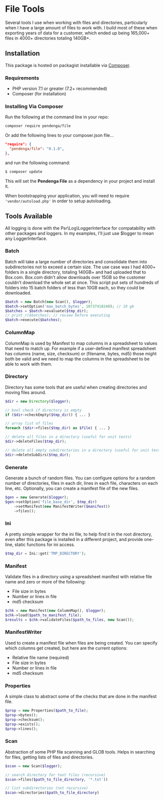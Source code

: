 # File Tools

Several tools I use when working with files and directories, particularly when I have a large amount of files
to work with. I build most of these when exporting years of data for a customer, which ended up being 165,000+
files in 4000+ directories totaling 140GB+. 

## Installation

This package is hosted on packagist installable via [Composer][link-composer].

### Requirements

- PHP version 7.1 or greater (7.2+ recommended)
- Composer (for installation)

### Installing Via Composer

Run the following at the command line in your repo: 
```bash
composer require pendenga/file
```

Or add the following lines to your composer.json file...

```json
"require": {
  "pendenga/file": "0.1.0",
},
```

and run the following command:

```bash
$ composer update
```

This will set the **Pendenga File** as a dependency in your project and install it.

When bootstrapping your application, you will need to require `'vendor/autoload.php'` in order to setup autoloading.

## Tools Available

All logging is done with the Psr\Log\LoggerInterface for compatability with other packages and loggers.
In my examples, I'll just use $logger to mean any LoggerInterface.

### Batch

Batch will take a large number of directories and consolidate them into subdirectories not to exceed a certain size.
The use case was I had 4000+ folders in a single directory, totaling 140GB+ and had uploaded that to Box.com. 
Box.com didn't allow downloads over 15GB so the customer couldn't download the whole set at once. 
This script put sets of hundreds of folders into 15 batch folders of less than 10GB each, so they could be downloaded.

```php
$batch = new Batch(new Scan(), $logger);
$batch->setOption('max_batch_bytes', 10737418240); // 10 gb
$batches = $batch->evaluate($tmp_dir);
// print_r($batches); // review before executing
$batch->execute($batches);

```

### ColumnMap

ColumnMap is used by Manifest to map columns in a spreadsheet to values that need to match up. 
For example if a user-defined manifest spreadsheet has columns (name, size, checksum) or (filename, bytes, md5) those
might both be valid and we need to map the columns in the spreadsheet to be able to work with them.

### Directory

Directory has some tools that are useful when creating directories and moving files around.

```php
$dir = new Directory($logger);

// bool check if directory is empty
if ($dir->checkEmpty($tmp_dir)) { ... }

// array list of files
foreach ($dir->files($tmp_dir) as $file) { ... }

// delete all files in a directory (useful for unit tests)
$dir->deleteFiles($tmp_dir);

// delete all empty subdirectories in a directory (useful for unit tests)
$dir->deleteSubDirs($tmp_dir);
``` 

### Generate

Generate a bunch of random files. You can configure options for a random number of directories, files in each dir, 
lines in each file, characters on each line, etc. Optionally, you can create a manifest file of the new files.

```php
$gen = new Generate($logger);
$gen->setOption('file_base_dir', $tmp_dir)
    ->setManifest(new ManifestWriter($manifest))
    ->files();
```

### Ini

A pretty simple wrapper for the ini file, to help find it in the root directory, even after this package is installed
in a different project, and provide one-line, static functions for ini access.

```php
$tmp_dir = Ini::get('TMP_DIRECTORY');
```

### Manifest

Validate files in a directory using a spreadsheet manifest with relative file name and zero or more of the following: 
 * File size in bytes
 * Number or lines in file
 * md5 checksum
 
```php
$chk = new Manifest(new ColumnMap(), $logger);
$chk->load($path_to_manifest_file);
$results = $chk->validateFiles($path_to_files, new Scan());
```

### ManifestWriter

Used to create a manifest file when files are being created. You can specify which columns get created, but here are
the current options:
 * Relative file name (required)
 * File size in bytes
 * Number or lines in file
 * md5 checksum

### Properties

A simple class to abstract some of the checks that are done in the manifest file. 

```php
$prop = new Properties($path_to_file);
$prop->bytes();
$prop->checksum();
$prop->exists();
$prop->lines();
```

### Scan

Abstraction of some PHP file scanning and GLOB tools. Helps in searching for files, getting lists of files and 
directories.

```php
$scan = new Scan($logger);

// search directory for text files (recursive)
$scan->files($path_to_file_directory, '*.txt'))

// list subdirectories (not recursive)
$scan->directories($path_to_file_directory)
```

[link-composer]: https://getcomposer.org/
